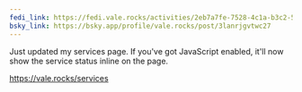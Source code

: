 ```yaml
---
fedi_link: https://fedi.vale.rocks/activities/2eb7a7fe-7528-4c1a-b3c2-5626564dfcb1
bsky_link: https://bsky.app/profile/vale.rocks/post/3lanrjgvtwc27
---
```


Just updated my services page. If you've got JavaScript enabled, it'll now show the service status inline on the page.

<https://vale.rocks/services>
